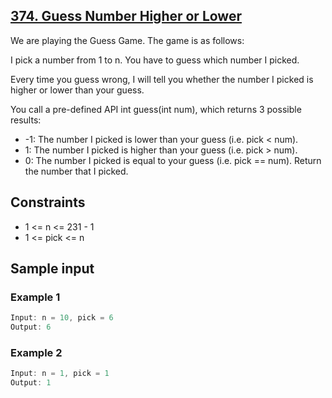 ## [374. Guess Number Higher or Lower](https://leetcode.com/problems/guess-number-higher-or-lower/)
 We are playing the Guess Game. The game is as follows:

 I pick a number from 1 to n. You have to guess which number I picked.

 Every time you guess wrong, I will tell you whether the number I picked is higher or lower than your guess.

 You call a pre-defined API int guess(int num), which returns 3 possible results:

- -1: The number I picked is lower than your guess (i.e. pick < num).
- 1: The number I picked is higher than your guess (i.e. pick > num).
- 0: The number I picked is equal to your guess (i.e. pick == num).
 Return the number that I picked.

## Constraints
 - 1 <= n <= 231 - 1
 - 1 <= pick <= n

 ## Sample input
 ### Example 1
 ```c
 Input: n = 10, pick = 6
 Output: 6
 ```
### Example 2
 ```c
 Input: n = 1, pick = 1
 Output: 1
```